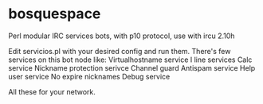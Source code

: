 # bosquespace
Perl modular IRC services bots, with p10 protocol, use with ircu 2.10h

Edit servicios.pl with your desired config and run them.
There's few services on this bot node like:
Virtualhostname service
I line services
Calc service
Nickname protection serivce
Channel guard
Antispam service
Help user service
No expire nicknames
Debug service

All these for your network.
